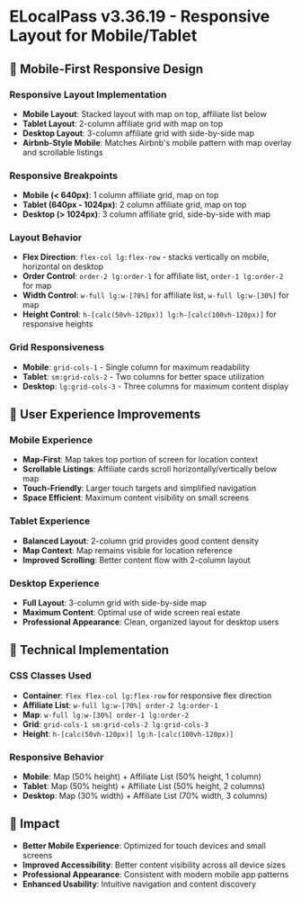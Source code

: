 # ELocalPass v3.36.19 - Responsive Layout for Mobile/Tablet

## 📱 **Mobile-First Responsive Design**

### **Responsive Layout Implementation**
- **Mobile Layout**: Stacked layout with map on top, affiliate list below
- **Tablet Layout**: 2-column affiliate grid with map on top
- **Desktop Layout**: 3-column affiliate grid with side-by-side map
- **Airbnb-Style Mobile**: Matches Airbnb's mobile pattern with map overlay and scrollable listings

### **Responsive Breakpoints**
- **Mobile (< 640px)**: 1 column affiliate grid, map on top
- **Tablet (640px - 1024px)**: 2 column affiliate grid, map on top  
- **Desktop (> 1024px)**: 3 column affiliate grid, side-by-side with map

### **Layout Behavior**
- **Flex Direction**: `flex-col lg:flex-row` - stacks vertically on mobile, horizontal on desktop
- **Order Control**: `order-2 lg:order-1` for affiliate list, `order-1 lg:order-2` for map
- **Width Control**: `w-full lg:w-[70%]` for affiliate list, `w-full lg:w-[30%]` for map
- **Height Control**: `h-[calc(50vh-120px)] lg:h-[calc(100vh-120px)]` for responsive heights

### **Grid Responsiveness**
- **Mobile**: `grid-cols-1` - Single column for maximum readability
- **Tablet**: `sm:grid-cols-2` - Two columns for better space utilization
- **Desktop**: `lg:grid-cols-3` - Three columns for maximum content display

## 🎯 **User Experience Improvements**

### **Mobile Experience**
- **Map-First**: Map takes top portion of screen for location context
- **Scrollable Listings**: Affiliate cards scroll horizontally/vertically below map
- **Touch-Friendly**: Larger touch targets and simplified navigation
- **Space Efficient**: Maximum content visibility on small screens

### **Tablet Experience**
- **Balanced Layout**: 2-column grid provides good content density
- **Map Context**: Map remains visible for location reference
- **Improved Scrolling**: Better content flow with 2-column layout

### **Desktop Experience**
- **Full Layout**: 3-column grid with side-by-side map
- **Maximum Content**: Optimal use of wide screen real estate
- **Professional Appearance**: Clean, organized layout for desktop users

## 🔧 **Technical Implementation**

### **CSS Classes Used**
- **Container**: `flex flex-col lg:flex-row` for responsive flex direction
- **Affiliate List**: `w-full lg:w-[70%] order-2 lg:order-1`
- **Map**: `w-full lg:w-[30%] order-1 lg:order-2`
- **Grid**: `grid-cols-1 sm:grid-cols-2 lg:grid-cols-3`
- **Height**: `h-[calc(50vh-120px)] lg:h-[calc(100vh-120px)]`

### **Responsive Behavior**
- **Mobile**: Map (50% height) + Affiliate List (50% height, 1 column)
- **Tablet**: Map (50% height) + Affiliate List (50% height, 2 columns)
- **Desktop**: Map (30% width) + Affiliate List (70% width, 3 columns)

## 🎯 **Impact**
- **Better Mobile Experience**: Optimized for touch devices and small screens
- **Improved Accessibility**: Better content visibility across all device sizes
- **Professional Appearance**: Consistent with modern mobile app patterns
- **Enhanced Usability**: Intuitive navigation and content discovery 